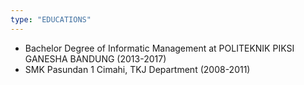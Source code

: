 ```yaml
---
type: "EDUCATIONS"
---
```


- Bachelor Degree of Informatic Management at POLITEKNIK PIKSI GANESHA BANDUNG (2013-2017)
- SMK Pasundan 1 Cimahi, TKJ Department (2008-2011)
